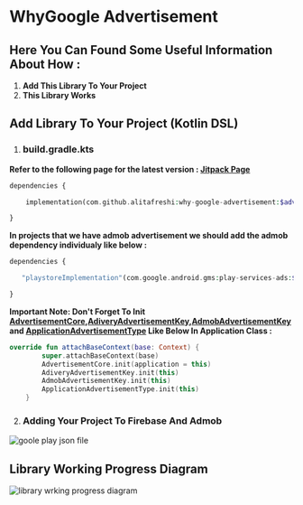 # WhyGoogle Advertisement

## **Here You Can Found Some Useful Information About How :**

1. **Add This Library To Your Project**
2. **This Library Works**

## Add Library To Your Project **(Kotlin DSL)** 

1. ### **build.gradle.kts**

**Refer to the following page for the latest version : [Jitpack Page](https://jitpack.io/#alitafreshi/why-google-advertisement)**

```php
dependencies {

    implementation(com.github.alitafreshi:why-google-advertisement:$advertisementVersion)

}
```

**In projects that we have admob advertisement we should add the admob dependency individualy like below :**

```php
dependencies {

   "playstoreImplementation"(com.google.android.gms:play-services-ads:$admobAdVersion)

}
```
**Important Note: Don't Forget To Init [AdvertisementCore](https://github.com/alitafreshi/why-google-advertisement/blob/main/whyoogle-ads/src/main/java/ir/tafreshiali/whyoogle_ads/AdvertisementCore.kt),[AdiveryAdvertisementKey](https://github.com/alitafreshi/why-google-advertisement/blob/main/whyoogle-ads/src/main/java/ir/tafreshiali/whyoogle_ads/datasource/shared_preference/AdiveryAdvertisementKey.kt),[AdmobAdvertisementKey](https://github.com/alitafreshi/why-google-advertisement/blob/main/whyoogle-ads/src/main/java/ir/tafreshiali/whyoogle_ads/datasource/shared_preference/AdmobAdvertisementKey.kt) and [ApplicationAdvertisementType](https://github.com/alitafreshi/why-google-advertisement/blob/main/whyoogle-ads/src/main/java/ir/tafreshiali/whyoogle_ads/datasource/shared_preference/ApplicationAdvertisementType.kt) Like Below In Application Class :**

```kotlin
override fun attachBaseContext(base: Context) {
        super.attachBaseContext(base)
        AdvertisementCore.init(application = this)
        AdiveryAdvertisementKey.init(this)
        AdmobAdvertisementKey.init(this)
        ApplicationAdvertisementType.init(this)
    }
```


2. ### **Adding Your Project To Firebase And Admob**


![goole play json file](https://github.com/alitafreshi/why-google-advertisement/blob/main/screen_shots/google_play_screen_shot.png)


## Library Working Progress Diagram



![library wrking progress diagram](https://github.com/alitafreshi/why-google-advertisement/blob/main/screen_shots/Ayan%20Advertisement%20Diagram.svg)
